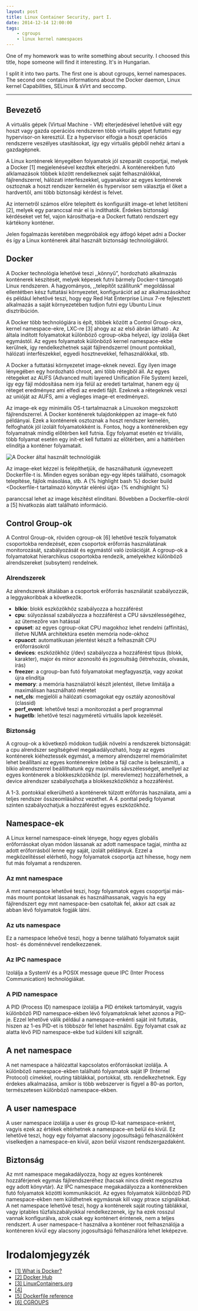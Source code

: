 ```yaml
---
layout: post
title: Linux Container Security, part I.
date: 2014-12-14 12:00:00
tags:
    - cgroups
    - linux kernel namespaces
---
```

One of my homework was to write something about security. I choosed this title,
hope someone will find it interesting. It's in Hungarian.

I split it into two parts. The first one is about cgroups, kernel namespaces.
The second one contains informations about the Docker daemon, Linux kernel Capabilities, SELinux & sVirt and seccomp. 

---

## Bevezető
A virtuális gépek (Virtual Machine - VM) elterjedésével lehetővé vált
egy hoszt vagy gazda operációs rendszeren több virtuális gépet futtatni
egy hypervisor-on keresztül. Ez a hypervisor elfogja a hoszt operációs
rendszerre veszélyes utasításokat, így egy virtuális gépből nehéz
ártani a gazdagépnek.

A Linux konténerek lényegében folyamatok jól szeparált csoportjai,
melyek a Docker [1] megjelenésével kezdtek elterjedni. A konténerekben
futó alklamazások többek között rendelkeznek saját felhasználókkal,
fájlrendszerrel, hálózati interfészekkel, ugyanakkor az egyes
konténerek osztoznak a hoszt rendszer kernelén és hypervisor sem
választja el őket a hardvertől, ami több biztonsági kérdést is felvet. 

Az internetről számos előre telepített és konfigurált image-et lehet
letölteni [2], melyek egy paranccsal már el is indíthatók. Érdekes
biztonsági kérdéseket vet fel, vajon károsíthatja-e a Dockert futtató
rendszert egy kártékony konténer.

Jelen fogalmazás keretében megpróbálok egy átfogó képet adni a Docker
és így a Linux konténerek által használt biztonsági technológiákról.

## Docker
A Docker technológia lehetővé teszi ,,könnyű”, hordozható alkalmazás
konténerek készítését, melyek képesek futni bármely Docker-t támogató
Linux rendszeren. A hagyományos, ,,telepítőt szállítunk” megoldással
ellentétben kész futtatási környezetet, konfigurációt ad az
alkalmazásokhoz és például lehetővé teszi, hogy egy Red Hat Enterprise
Linux 7-re fejlesztett alkalmazás a saját környezetében tudjon futni
egy Ubuntu Linux disztribúción.

A Docker több technológiára is épít, többek között a Control
Group-okra, kernel namespace-ekre, LXC-re [3] ahogy az az első ábrán
látható . Az általa indított folyamatokat különböző cgroup-okba
helyezi, így izolálja őket egymástól. Az egyes folyamatok különböző
kernel namespace-ekbe kerülnek, így rendelkezhetnek saját
fájlrendszerrel (mount  pontokkal), hálózati interfészekkel, egyedi
hosztnevekkel, felhasználókkal, stb.

A Docker a futtatási környezetet image-eknek nevezi. Egy ilyen image
lényegében egy hordozható chroot, ami több rétegből áll. Az egyes
rétegeket az AUFS (Advanced multi layered Unification File System)
kezeli, így egy fájl módosítása nem írja felül az eredeti tartalmat,
hanem egy új réteget eredményez ami elfedi az eredeti fájlt. Ezeknek a
rétegeknek veszi az unióját az AUFS, ami a végleges image-et
eredményezi.

Az image-ek egy minimális OS-t tartalmaznak a Linuxokon megszokott
fájlrendszerrel. A  Docker konténerek tulajdonképpen az image-ek futó
példányai. Ezek a konténerek osztoznak a hoszt rendszer kernelén,
felfoghatók jól izolált folyamatokként is. Fontos, hogy a konténerekben
egy folyamatnak mindig előtérben kell futnia. Egy folyamat esetén ez
triviális, több folyamat esetén egy init-et kell futtatni az előtérben,
ami a háttérben elindítja a konténer folyamatait.

![A Docker által használt technológiák](http://blog.docker.com/wp-content/uploads/2014/03/docker-execdriver-diagram.png)


Az image-eket kézzel is felépíthetjük, de használhatunk úgynevezett
Dockerfile-t is. Minden egyes sorában egy-egy lépés található, csomagok
telepítése, fájlok másolása, stb. A
{% highlight bash %}
docker build <Dockerfile-t tartalmazó könyvtár elérési útja>
{% endhighlight %}

paranccsal lehet az image készítést elindítani. Bővebben a
Dockerfile-okról a [5] hivatkozás alatt található információ.

## Control Group-ok
A Control Group-ok, röviden cgroup-ok [6] lehetővé teszik folyamatok
csoportokba rendezését, ezen csoportok erőforrás használatának
monitorozását, szabályozását és egymástól való izolációját. A cgroup-ok
a folyamatokat hierarchikus csoportokba rendezik, amelyekhez különböző
alrendszereket (subsytem) rendelnek.

### Alrendszerek
Az alrendszerek általában a csoportok erőforrás használatát
szabályozzák, a leggyakoribbak a következők.

* **blkio**: blokk eszközökhöz szabályozza a hozzáférést
* **cpu**: súlyozással szabályozza a hozzáférést a CPU sávszélességéhez, az ütemezőre van hatással 
* **cpuset**: az egyes cgroup-okat CPU magokhoz lehet rendelni (affinitás), illetve NUMA architektúra esetén memória node-okhoz
* **cpuacct**: automatikusan jelentést készít a felhasznált CPU erőforrásokról
* **devices**: eszközökhöz (/dev) szabályozza a hozzáférést típus (blokk, karakter), major és minor azonosító és jogosultság (létrehozás, olvasás, írás)
* **freezer**: a cgroup-ban futó folyamatokat megfagyasztja, vagy azokat újra elindítja
* **memory**: a memória használatról készít jelentést, illetve limitálja a maximálisan használható méretet
* **net_cls**: megjelöli a hálózati csomagokat egy osztály azonosítóval (classid)
* **perf_event**: lehetővé teszi a monitorozást a perf programmal
* **hugetlb**: lehetővé teszi nagyméretű virtuális lapok kezelését.

### Biztonság

A cgroup-ok a következő módokon tudják növelni a rendszerek
biztonságát: a cpu alrendszer segítségével megakadályozható, hogy az
egyes konténerek kiéheztessék egymást, a memory alrendszerrel
memórialimitet lehet beállítani az egyes konténerekre (ebbe a fájl
cache is beleszámít), a blkio alrendszerrel beállíthatunk egy maximális
sávszélességet, amellyel az egyes konténerek a blokkeszközökhöz (pl.
merevlemez) hozzáférhetnek, a device alrendszer szabályozhatja a
blokkeszközökhöz a hozzáférést.

A 1-3. pontokkal elkerülhető a konténerek túlzott erőforrás használata,
ami a teljes rendszer összeomlásához vezethet. A 4. ponttal pedig
folyamat szinten szabályozhatjuk a hozzáférést egyes eszközökhöz.

## Namespace-ek

A Linux kernel namespace-einek lényege, hogy egyes globális
erőforrásokat olyan módon lássanak az adott namespace tagjai, mintha az
adott erőforrásból lenne egy saját, izolált példányuk. Ezzel a
megközelítéssel elérhető, hogy folyamatok csoportja azt hihesse, hogy
nem fut más folyamat a rendszeren. 

### Az mnt namespace

A mnt namespace lehetővé teszi, hogy folyamatok egyes csoportjai
más-más mount pontokat lássanak és használhassanak, vagyis ha egy
fájlrendszert egy mnt namespace-ben csatoltak fel, akkor azt csak az
abban lévő folyamatok fogják látni. 

### Az uts namespace
Ez a namespace leheővé teszi, hogy a benne található folyamatok saját
host- és doménnévvel rendelkezzenek.

### Az IPC namespace
Izolálja a SystemV és a POSIX message queue IPC (Inter Process
Communication) technológiákat.

### A PID namespace

A PID (Process ID) namespace izolálja a PID értékek tartományát, vagyis
különböző PID namespace-ekben lévő folyamatoknak lehet azonos a PID-je.
Ezzel lehetővé válik például a namespace-enkénti saját init futtatás,
hiszen az 1-es PID-et is többször fel lehet használni. Egy folyamat
csak az alatta lévő PID namespace-ekbe tud küldeni kill szignált.

## A net namespace

A net namespace a hálózattal kapcsolatos erőforrásokat izolálja. A
különböző namespace-ekben található folyamatok saját IP (Internel
Protocol) címekkel, routing táblákkal, portokkal, stb. rendelkezhetnek.
Egy érdekes alkalmazása, amikor is több webszerver is figyel a 80-as
porton, természetesen különböző namespace-ekben.

## A user namespace

A user namespace izolálja a user és group ID-kat namespace-enként,
vagyis ezek az értékek eltérhetnek a namespace-en belül és kívül. Ez
lehetővé teszi, hogy egy folyamat alacsony jogosultságú felhasználóként
viselkedjen a namespace-en kívül, azon belül viszont rendszergazdaként.

## Biztonság
Az mnt namespace megakadályozza, hogy az egyes konténerek hozzáférjenek
egymás fájlrendszeréhez (hacsak nincs direkt megosztva egy adott
könyvtár). Az IPC namespace megakadályozza a konténerekben futó
folyamatok közötti kommunikációt. Az egyes folyamatok különböző PID
namespace-ekben nem küldhetnek egymásnak kill vagy ptrace szignálokat.
A net namespace lehetővé teszi, hogy a konténerek saját routing
táblákkal, vagy iptables tűzfalszabályokkal rendelkezzenek, így ha ezek
rosszul vannak konfigurálva, azok csak egy konténert érintenek, nem a
teljes rendszert. A user namespace-t használva a konténer root
felhasználója a konténeren kívül egy alacsony jogosultságú
felhasználóra lehet leképezve.

# Irodalomjegyzék

* [[1] What is Docker?](https://www.docker.com/whatisdocker/ "What is Docker?")
* [[2] Docker Hub](https://registry.hub.docker.com/ "Docker Hub")
* [[3] LinuxContainers.org](https://linuxcontainers.org/ "LinuxContainers.org")
* [[4]](http://blog.docker.com/wp-content/uploads/2014/03/docker-execdriver-diagram.png)
* [[5] Dockerfile reference](http://docs.docker.com/reference/builder/ "Dockerfile reference")
* [[6] CGROUPS](https://www.kernel.org/doc/Documentation/cgroups/cgroups.txt "CGROUPS")
 

